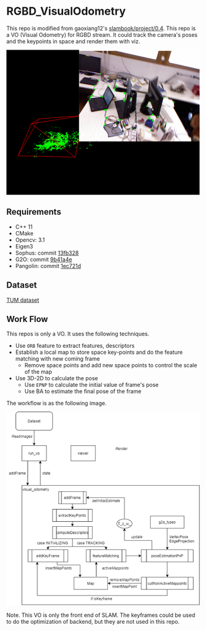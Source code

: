 # RGBD_VisualOdometry

This repo is modified from gaoxiang12's [slambook/project/0.4](https://github.com/gaoxiang12/slambook/tree/master/project/0.4). This repo is a VO (Visual Odometry) for RGBD stream. It could track the camera's poses and the keypoints in space and render them with viz. 

![screentshot](pngs/screenshot.png)

## Requirements

* C++ 11
* CMake
* Opencv: 3.1
* Eigen3
* Sophus: commit [13fb328](https://github.com/strasdat/Sophus/tree/13fb3288311485dc94e3226b69c9b59cd06ff94e)
* G2O: commit [9b41a4e](https://github.com/RainerKuemmerle/g2o/tree/9b41a4ea5ade8e1250b9c1b279f3a9c098811b5a)
* Pangolin: commit [1ec721d](https://github.com/stevenlovegrove/Pangolin/tree/1ec721d59ff6b799b9c24b8817f3b7ad2c929b83)

## Dataset

[TUM dataset](https://vision.in.tum.de/data/datasets/rgbd-dataset/download)

## Work Flow

This repos is only a VO. It uses the following techniques. 

* Use `ORB` feature to extract features, descriptors
* Establish a local map to store space key-points and do the feature matching with new coming frame
    * Remove space points and add new space points to control the scale of the map
* Use 3D-2D to calculate the pose
    * Use `EPNP` to calculate the initial value of frame's pose
    * Use BA to estimate the final pose of the frame

The workflow is as the following image. 

![workflow](pngs/workflow.drawio.png)

Note. This VO is only the front end of SLAM. The keyframes could be used to do the optimization of backend, but they are not used in this repo.